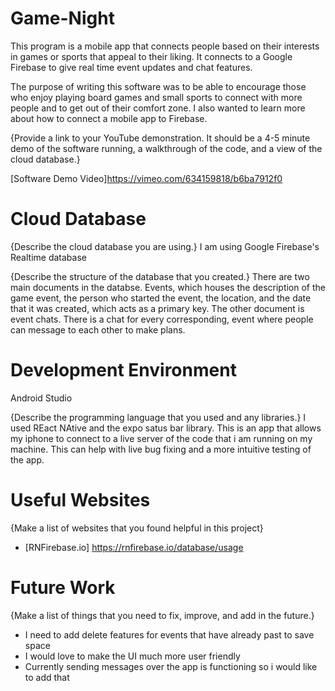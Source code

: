 # Game-Night


This program is a mobile app that connects people based on their interests in games or sports that appeal to their liking. It connects to a Google Firebase to give real time event updates and chat features.  

The purpose of writing this software was to be able to encourage those who enjoy playing board games and small sports to connect with more people and to get out of their comfort zone. I also wanted to learn more about how to connect a mobile app to Firebase.  

{Provide a link to your YouTube demonstration.  It should be a 4-5 minute demo of the software running, a walkthrough of the code, and a view of the cloud database.}

[Software Demo Video]https://vimeo.com/634159818/b6ba7912f0

# Cloud Database

{Describe the cloud database you are using.}
I am using Google Firebase's Realtime database

{Describe the structure of the database that you created.}
There are two main documents in the databse. Events, which houses the description of the game event, the person who started the event, the location, and the date that it was created, which acts as a primary key. The other document is event chats. There is a chat for every corresponding, event where people can message to each other to make plans.

# Development Environment

Android Studio

{Describe the programming language that you used and any libraries.}
I used REact NAtive and the expo satus bar library. This is an app that allows my iphone to connect to a live server of the code that i am running on my machine. This can help with live bug fixing and a more intuitive testing of the app.

# Useful Websites

{Make a list of websites that you found helpful in this project}
* [RNFirebase.io] https://rnfirebase.io/database/usage

# Future Work

{Make a list of things that you need to fix, improve, and add in the future.}
* I need to add delete features for events that have already past to save space
* I would love to make the UI much more user friendly
* Currently sending messages over the app is functioning so i would like to add that
